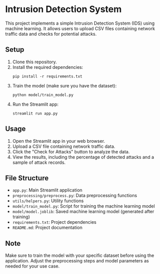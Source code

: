 # Intrusion Detection System

This project implements a simple Intrusion Detection System (IDS) using machine learning. It allows users to upload CSV files containing network traffic data and checks for potential attacks.

## Setup

1. Clone this repository.
2. Install the required dependencies:
   ```
   pip install -r requirements.txt
   ```
3. Train the model (make sure you have the dataset):
   ```
   python model/train_model.py
   ```
4. Run the Streamlit app:
   ```
   streamlit run app.py
   ```

## Usage

1. Open the Streamlit app in your web browser.
2. Upload a CSV file containing network traffic data.
3. Click the "Check for Attacks" button to analyze the data.
4. View the results, including the percentage of detected attacks and a sample of attack records.

## File Structure

- `app.py`: Main Streamlit application
- `preprocessing/preprocess.py`: Data preprocessing functions
- `utils/helpers.py`: Utility functions
- `model/train_model.py`: Script for training the machine learning model
- `model/model.joblib`: Saved machine learning model (generated after training)
- `requirements.txt`: Project dependencies
- `README.md`: Project documentation

## Note

Make sure to train the model with your specific dataset before using the application. Adjust the preprocessing steps and model parameters as needed for your use case.
